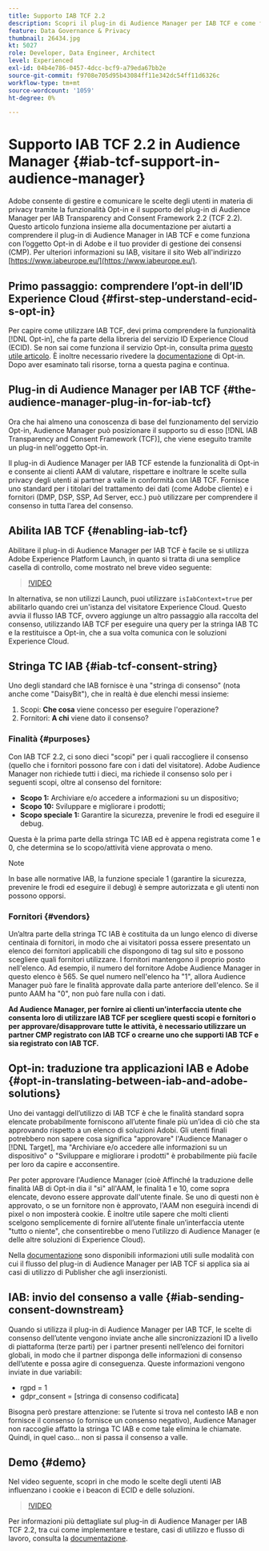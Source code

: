 ```yaml
---
title: Supporto IAB TCF 2.2
description: Scopri il plug-in di Audience Manager per IAB TCF e come funziona con l’oggetto opt-in di Adobe e il tuo provider di gestione del consenso (CMP).
feature: Data Governance & Privacy
thumbnail: 26434.jpg
kt: 5027
role: Developer, Data Engineer, Architect
level: Experienced
exl-id: 04b4e786-0457-4dcc-bcf9-a79eda67bb2e
source-git-commit: f9708e705d95b43084ff11e342dc54ff11d6326c
workflow-type: tm+mt
source-wordcount: '1059'
ht-degree: 0%

---
```


# Supporto IAB TCF 2.2 in Audience Manager {#iab-tcf-support-in-audience-manager}

Adobe consente di gestire e comunicare le scelte degli utenti in materia di privacy tramite la funzionalità Opt-in e il supporto del plug-in di Audience Manager per IAB Transparency and Consent Framework 2.2 (TCF 2.2). Questo articolo funziona insieme alla documentazione per aiutarti a comprendere il plug-in di Audience Manager in IAB TCF e come funziona con l’oggetto Opt-in di Adobe e il tuo provider di gestione dei consensi (CMP). Per ulteriori informazioni su IAB, visitare il sito Web all&#39;indirizzo [https://www.iabeurope.eu/](https://www.iabeurope.eu/).

## Primo passaggio: comprendere l’opt-in dell’ID Experience Cloud {#first-step-understand-ecid-s-opt-in}

Per capire come utilizzare IAB TCF, devi prima comprendere la funzionalità [!DNL Opt-in], che fa parte della libreria del servizio ID Experience Cloud (ECID). Se non sai come funziona il servizio Opt-in, consulta prima [questo utile articolo](https://experienceleague.adobe.com/docs/core-services-learn/tutorials/id-service/use-opt-in-to-control-experience-cloud-activities-based-on-user-consent.html?lang=it). È inoltre necessario rivedere la [documentazione](https://experienceleague.adobe.com/docs/id-service/using/implementation/opt-in-service/optin-overview.html?lang=it) di Opt-in. Dopo aver esaminato tali risorse, torna a questa pagina e continua.

## Plug-in di Audience Manager per IAB TCF {#the-audience-manager-plug-in-for-iab-tcf}

Ora che hai almeno una conoscenza di base del funzionamento del servizio Opt-in, Audience Manager può posizionare il supporto su di esso [!DNL IAB Transparency and Consent Framework (TCF)], che viene eseguito tramite un plug-in nell&#39;oggetto Opt-in.

Il plug-in di Audience Manager per IAB TCF estende la funzionalità di Opt-in e consente ai clienti AAM di valutare, rispettare e inoltrare le scelte sulla privacy degli utenti ai partner a valle in conformità con IAB TCF. Fornisce uno standard per i titolari del trattamento dei dati (come Adobe cliente) e i fornitori (DMP, DSP, SSP, Ad Server, ecc.) può utilizzare per comprendere il consenso in tutta l’area del consenso.

## Abilita IAB TCF {#enabling-iab-tcf}

Abilitare il plug-in di Audience Manager per IAB TCF è facile se si utilizza Adobe Experience Platform Launch, in quanto si tratta di una semplice casella di controllo, come mostrato nel breve video seguente:

>[!VIDEO](https://video.tv.adobe.com/v/38260/?quality=12&captions=ita)

In alternativa, se non utilizzi Launch, puoi utilizzare `isIabContext=true` per abilitarlo quando crei un&#39;istanza del visitatore Experience Cloud. Questo avvia il flusso IAB TCF, ovvero aggiunge un altro passaggio alla raccolta del consenso, utilizzando IAB TCF per eseguire una query per la stringa IAB TC e la restituisce a Opt-in, che a sua volta comunica con le soluzioni Experience Cloud.

## Stringa TC IAB {#iab-tcf-consent-string}

Uno degli standard che IAB fornisce è una &quot;stringa di consenso&quot; (nota anche come &quot;DaisyBit&quot;), che in realtà è due elenchi messi insieme:

1. Scopi: **Che cosa** viene concesso per eseguire l&#39;operazione?
1. Fornitori: **A chi** viene dato il consenso?

### Finalità {#purposes}

Con IAB TCF 2.2, ci sono dieci &quot;scopi&quot; per i quali raccogliere il consenso (quello che i fornitori possono fare con i dati del visitatore). Adobe Audience Manager non richiede tutti i dieci, ma richiede il consenso solo per i seguenti scopi, oltre al consenso del fornitore:

* **Scopo 1:** Archiviare e/o accedere a informazioni su un dispositivo;
* **Scopo 10:** Sviluppare e migliorare i prodotti;
* **Scopo speciale 1:** Garantire la sicurezza, prevenire le frodi ed eseguire il debug.

Questa è la prima parte della stringa TC IAB ed è appena registrata come 1 e 0, che determina se lo scopo/attività viene approvata o meno.

>[!NOTE]
>
>In base alle normative IAB, la funzione speciale 1 (garantire la sicurezza, prevenire le frodi ed eseguire il debug) è sempre autorizzata e gli utenti non possono opporsi.

### Fornitori {#vendors}

Un’altra parte della stringa TC IAB è costituita da un lungo elenco di diverse centinaia di fornitori, in modo che ai visitatori possa essere presentato un elenco dei fornitori applicabili che dispongono di tag sul sito e possono scegliere quali fornitori utilizzare. I fornitori mantengono il proprio posto nell&#39;elenco. Ad esempio, il numero del fornitore Adobe Audience Manager in questo elenco è 565. Se quel numero nell&#39;elenco ha &quot;1&quot;, allora Audience Manager può fare le finalità approvate dalla parte anteriore dell&#39;elenco. Se il punto AAM ha &quot;0&quot;, non può fare nulla con i dati.

**Ad Audience Manager, per fornire ai clienti un&#39;interfaccia utente che consenta loro di utilizzare IAB TCF per scegliere questi scopi e fornitori o per approvare/disapprovare tutte le attività, è necessario utilizzare un partner CMP registrato con IAB TCF o crearne uno che supporti IAB TCF e sia registrato con IAB TCF.**

## Opt-in: traduzione tra applicazioni IAB e Adobe {#opt-in-translating-between-iab-and-adobe-solutions}

Uno dei vantaggi dell’utilizzo di IAB TCF è che le finalità standard sopra elencate probabilmente forniscono all’utente finale più un’idea di ciò che sta approvando rispetto a un elenco di soluzioni Adobi. Gli utenti finali potrebbero non sapere cosa significa &quot;approvare&quot; l&#39;Audience Manager o [!DNL Target], ma &quot;Archiviare e/o accedere alle informazioni su un dispositivo&quot; o &quot;Sviluppare e migliorare i prodotti&quot; è probabilmente più facile per loro da capire e acconsentire.

Per poter approvare l&#39;Audience Manager (cioè Affinché la traduzione delle finalità IAB di Opt-in dia il &quot;sì&quot; all&#39;AAM, le finalità 1 e 10, come sopra elencate, devono essere approvate dall&#39;utente finale. Se uno di questi non è approvato, o se un fornitore non è approvato, l&#39;AAM non eseguirà incendi di pixel o non imposterà cookie. È inoltre utile sapere che molti clienti scelgono semplicemente di fornire all’utente finale un’interfaccia utente &quot;tutto o niente&quot;, che consentirebbe o meno l’utilizzo di Audience Manager (e delle altre soluzioni di Experience Cloud).

Nella [documentazione](https://experienceleague.adobe.com/docs/audience-manager/user-guide/overview/data-privacy/consent-management/aam-iab-plugin.html?lang=it) sono disponibili informazioni utili sulle modalità con cui il flusso del plug-in di Audience Manager per IAB TCF si applica sia ai casi di utilizzo di Publisher che agli inserzionisti.

## IAB: invio del consenso a valle {#iab-sending-consent-downstream}

Quando si utilizza il plug-in di Audience Manager per IAB TCF, le scelte di consenso dell’utente vengono inviate anche alle sincronizzazioni ID a livello di piattaforma (terze parti) per i partner presenti nell’elenco dei fornitori globali, in modo che il partner disponga delle informazioni di consenso dell’utente e possa agire di conseguenza. Queste informazioni vengono inviate in due variabili:

* rgpd = 1
* gdpr_consent = [stringa di consenso codificata]

Bisogna però prestare attenzione: se l’utente si trova nel contesto IAB e non fornisce il consenso (o fornisce un consenso negativo), Audience Manager non raccoglie affatto la stringa TC IAB e come tale elimina le chiamate. Quindi, in quel caso... non si passa il consenso a valle.

## Demo {#demo}

Nel video seguente, scopri in che modo le scelte degli utenti IAB influenzano i cookie e i beacon di ECID e delle soluzioni.

>[!VIDEO](https://video.tv.adobe.com/v/38243/?quality=12&captions=ita)

Per informazioni più dettagliate sul plug-in di Audience Manager per IAB TCF 2.2, tra cui come implementare e testare, casi di utilizzo e flusso di lavoro, consulta la [documentazione](https://experienceleague.adobe.com/docs/audience-manager/user-guide/overview/data-privacy/consent-management/aam-iab-plugin.html?lang=it).
